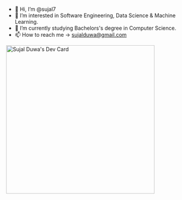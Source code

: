 - 👋 Hi, I’m @sujal7
- 👀 I’m interested in Software Engineering, Data Science & Machine Learning.
- 🌱 I’m currently studying Bachelors's degree in Computer Science.
- 📫 How to reach me -> sujalduwa@gmail.com


<a href="https://app.daily.dev/sujal_s7"><img src="https://api.daily.dev/devcards/f8dc6117d277456ba5b29fb7ea0f9c8e.png?r=vx5" width="400" alt="Sujal Duwa's Dev Card"/></a>
<!---
sujal7/sujal7 is a ✨ special ✨ repository because its `README.md` (this file) appears on your GitHub profile.
You can click the Preview link to take a look at your changes.
--->

